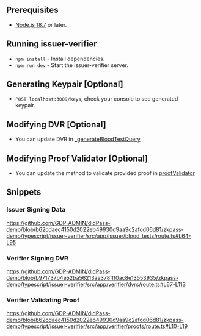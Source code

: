## Prerequisites

- [Node.js 18.7](https://nodejs.org/en) or later.

## Running issuer-verifier

- `npm install` - Install dependencies.
- `npm run dev` - Start the issuer-verifier server.

## Generating Keypair [Optional]

- `POST localhost:3009/keys`, check your console to see generated keypair.

## Modifying DVR [Optional]

- You can update DVR in [\_generateBloodTestQuery](src/app/verifier/dvrs/route.ts)

## Modifying Proof Validator [Optional]

- You can update the method to validate provided proof in [proofValidator](src/app/verifier/proofs/proofValidator.ts)

## Snippets

### Issuer Signing Data

https://github.com/GDP-ADMIN/didPass-demo/blob/b62cdaec4150d2022eb49930d9aa9c2afcd06d81/zkpass-demo/typescript/issuer-verifier/src/app/issuer/blood_tests/route.ts#L64-L95

### Verifier Signing DVR

https://github.com/GDP-ADMIN/didPass-demo/blob/b971737b4e52ba56213ae378fff0ac8e13553935/zkpass-demo/typescript/issuer-verifier/src/app/verifier/dvrs/route.ts#L67-L113

### Verifier Validating Proof

https://github.com/GDP-ADMIN/didPass-demo/blob/b62cdaec4150d2022eb49930d9aa9c2afcd06d81/zkpass-demo/typescript/issuer-verifier/src/app/verifier/proofs/route.ts#L10-L19
